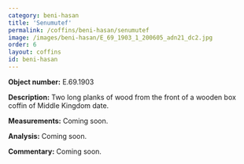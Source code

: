 ```yaml
---
category: beni-hasan
title: 'Senumutef'
permalink: /coffins/beni-hasan/senumutef
image: /images/beni-hasan/E_69_1903_1_200605_adn21_dc2.jpg
order: 6
layout: coffins
id: beni-hasan
---
```


**Object number:** E.69.1903

**Description:** Two long planks of wood from the front of a wooden box coffin of Middle Kingdom date.

**Measurements:** Coming soon.

**Analysis:** Coming soon.

**Commentary:** Coming soon.

